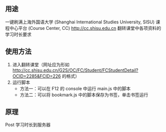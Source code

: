 ## 用途
一键刷满上海外国语大学 (Shanghai International Studies University, SISU) 课程中心平台 (Course Center, CC)  http://cc.shisu.edu.cn 翻转课堂中各项资料的学习时长要求
## 使用方法
1. 进入翻转课堂（网址应为形如 http://cc.shisu.edu.cn/G2S/OC/FC/Student/FCStudentDetail?OCID=2285&FCID=226 的格式）
2. 运行脚本
    - 方法一：可以在 F12 的 console 中运行 main.js 中的脚本
    - 方法二：可以将 bookmark.js 中的脚本保存为书签，单击书签运行
## 原理
Post 学习时长到服务器
